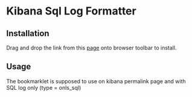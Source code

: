 # Kibana Sql Log Formatter

##  Installation
Drag and drop the link from this [page](https://rawgit.com/petrkoula/kibanaSqlLogFormatter/master/installPage.html) onto browser toolbar to install.

## Usage
The bookmarklet is supposed to use on kibana permalink page and with SQL log only (type = onls_sql)
